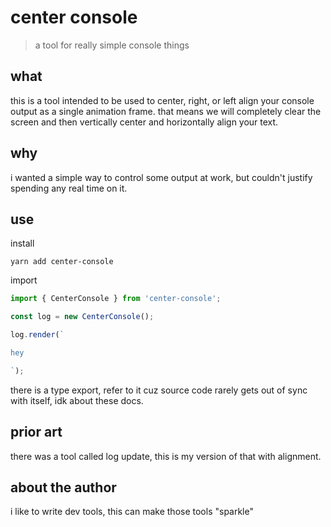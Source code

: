# center console

> a tool for really simple console things

## what

this is a tool intended to be used to center, right, or left align your console output as a single animation frame. that means we will completely clear the screen and then vertically center and horizontally align your text.

## why

i wanted a simple way to control some output at work, but couldn't justify spending any real time on it.

## use

install

```
yarn add center-console
```

import

```js
import { CenterConsole } from 'center-console';

const log = new CenterConsole();

log.render(`

hey

`);
```

there is a type export, refer to it cuz source code rarely gets out of sync with itself, idk about these docs.

## prior art

there was a tool called log update, this is my version of that with alignment.

## about the author

i like to write dev tools, this can make those tools "sparkle"
